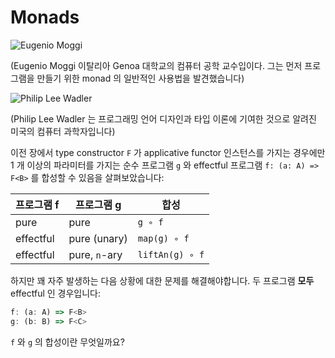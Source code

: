 # Monads

![Eugenio Moggi](/images/moggi.jpg)

(Eugenio Moggi 이탈리아 Genoa 대학교의 컴퓨터 공학 교수입이다. 그는 먼저 프로그램을 만들기 위한 monad 의 일반적인 사용법을 발견했습니다)

![Philip Lee Wadler](/images/wadler.jpg)

(Philip Lee Wadler 는 프로그래밍 언어 디자인과 타입 이론에 기여한 것으로 알려진 미국의 컴퓨터 과학자입니다)

이전 장에서 type constructor `F` 가 applicative functor 인스턴스를 가지는 경우에만 1 개 이상의 파라미터를 가지는 순수 프로그램 `g` 와 effectful 프로그램 `f: (a: A) => F<B>` 를 합성할 수 있음을 살펴보았습니다:

| 프로그램 f    | 프로그램 g        | 합성              |
|-----------|---------------|-----------------|
| pure      | pure          | `g ∘ f`         |
| effectful | pure (unary)  | `map(g) ∘ f`    |
| effectful | pure, `n`-ary | `liftAn(g) ∘ f` |

하지만 꽤 자주 발생하는 다음 상황에 대한 문제를 해결해야합니다. 두 프로그램 **모두** effectful 인 경우입니다:

```typescript
f: (a: A) => F<B>
g: (b: B) => F<C>
```

`f` 와 `g` 의 합성이란 무엇일까요?

